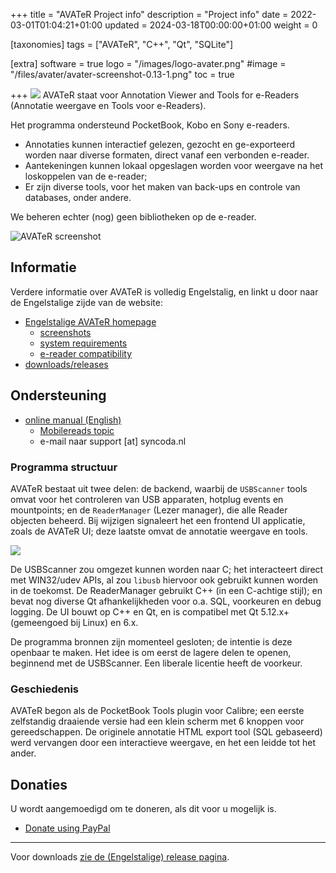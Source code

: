 +++
title = "AVATeR Project info"
description = "Project info"
date = 2022-03-01T01:04:21+01:00
updated = 2024-03-18T00:00:00+01:00
weight = 0

[taxonomies]
tags = ["AVATeR", "C++", "Qt", "SQLite"]

[extra]
software = true
logo = "/images/logo-avater.png"
#image = "/files/avater/avater-screenshot-0.13-1.png"
toc = true


+++
![](/images/avater-35px.png)
AVATeR staat voor Annotation Viewer and Tools for e-Readers (Annotatie weergave en Tools voor e-Readers).

Het programma ondersteund PocketBook, Kobo en Sony e-readers. 
- Annotaties kunnen interactief gelezen, gezocht en ge-exporteerd worden naar diverse formaten, direct vanaf een verbonden e-reader. 
- Aantekeningen kunnen lokaal opgeslagen worden voor weergave na het loskoppelen van de e-reader; 
- Er zijn diverse tools, voor het maken van back-ups en controle van databases, onder andere. 

We beheren echter (nog) geen bibliotheken op de e-reader.

<!-- more -->

![AVATeR screenshot](/files/avater/screenshots/avater-screenshot-0.14-2.png)

## Informatie
Verdere informatie over AVATeR is volledig Engelstalig, en linkt u door naar de Engelstalige zijde van de website:
- [Engelstalige AVATeR homepage](/software/avater/pages/info)
	- [screenshots](/software/avater/pages/screenshots#screenshots)
	- [system requirements](/software/avater/pages/requirements/)
	- [e-reader compatibility](/software/avater/pages/compatibility/)
- [downloads/releases](/software/avater/releases/)

## Ondersteuning
- [online manual (English)](/software/avater/manuals/)
	- [Mobilereads topic](https://www.mobileread.com/forums/showthread.php?t=345428)</a>
	- e-mail naar support [at] syncoda.nl

### Programma structuur

AVATeR bestaat uit twee delen: de backend, waarbij de `USBScanner` tools omvat voor het controleren van USB apparaten, hotplug events en mountpoints; en de `ReaderManager` (Lezer manager), die alle Reader objecten beheerd. Bij wijzigen signaleert het een frontend UI applicatie, zoals de AVATeR UI; deze laatste omvat de annotatie weergave en tools.

![](/files/avater/programdiagram.svg)

De USBScanner zou omgezet kunnen worden naar C; het interacteert direct met WIN32/udev APIs, al zou `libusb` hiervoor ook gebruikt kunnen worden in de toekomst. De ReaderManager gebruikt C++ (in een C-achtige stijl); en bevat nog diverse Qt afhankelijkheden voor o.a. SQL, voorkeuren en debug logging. De UI bouwt op C++ en Qt, en is compatibel met Qt 5.12.x+ (gemeengoed bij Linux) en 6.x. 

De programma bronnen zijn momenteel gesloten; de intentie is deze openbaar te maken. Het idee is om eerst de lagere delen te openen, beginnend met de USBScanner. Een liberale licentie heeft de voorkeur.

### Geschiedenis
AVATeR begon als de PocketBook Tools plugin voor Calibre; een eerste zelfstandig draaiende versie had een klein scherm met 6 knoppen voor gereedschappen. De originele annotatie HTML export tool (SQL gebaseerd) werd vervangen door een interactieve weergave, en het een leidde tot het ander.

## Donaties

U wordt aangemoedigd om te doneren, als dit voor u mogelijk is.

- [Donate using PayPal](https://www.paypal.com/donate/?hosted_button_id=4UATTKGGJ9V68)

---

Voor downloads [zie de (Engelstalige) release pagina](/software/avater/releases/).

